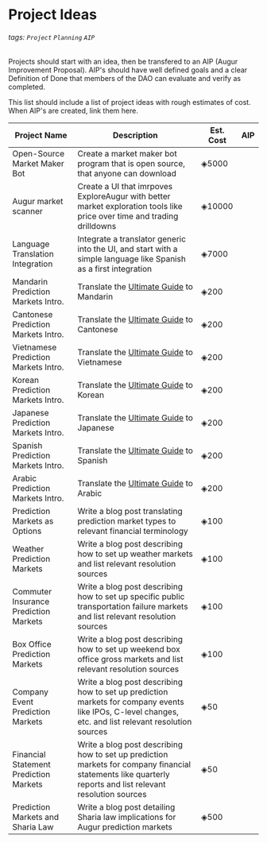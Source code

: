 # Project Ideas

###### tags: `Project` `Planning` `AIP`

Projects should start with an idea, then be transfered to an
AIP (Augur Improvement Proposal). AIP's should have well defined goals
and a clear Definition of Done that members of the DAO can evaluate and
verify as completed.

This list should include a list of project ideas with rough estimates of cost. When AIP's are created, link them here.

| Project Name | Description | Est. Cost | AIP |
| -------- | -------- | -------- | -------- |
| Open-Source Market Maker Bot     | Create a market maker bot program that is open source, that anyone can download     | ◈5000 |     |
| Augur market scanner | Create a UI that imrpoves ExploreAugur with better market exploration tools like price over time and trading drilldowns | ◈10000  | |
| Language Translation Integration | Integrate a translator generic into the UI, and start with a simple language like Spanish as a first integration | ◈7000 | |
| Mandarin Prediction Markets Intro. | Translate the [Ultimate Guide](https://www.augur.net/blog/prediction-markets/) to Mandarin | ◈200 | |
| Cantonese Prediction Markets Intro. | Translate the [Ultimate Guide](https://www.augur.net/blog/prediction-markets/) to Cantonese | ◈200 | |
| Vietnamese Prediction Markets Intro. | Translate the [Ultimate Guide](https://www.augur.net/blog/prediction-markets/) to Vietnamese | ◈200 ||
| Korean Prediction Markets Intro. | Translate the [Ultimate Guide](https://www.augur.net/blog/prediction-markets/) to Korean | ◈200 | |
| Japanese Prediction Markets Intro. | Translate the [Ultimate Guide](https://www.augur.net/blog/prediction-markets/) to Japanese | ◈200 | |
| Spanish Prediction Markets Intro. | Translate the [Ultimate Guide](https://www.augur.net/blog/prediction-markets/) to Spanish | ◈200 | |
| Arabic Prediction Markets Intro. | Translate the [Ultimate Guide](https://www.augur.net/blog/prediction-markets/) to Arabic | ◈200 | |
| Prediction Markets as Options | Write a blog post translating prediction market types to relevant financial terminology | ◈100 | |
| Weather Prediction Markets | Write a blog post describing how to set up weather markets and list relevant resolution sources | ◈100 | |
| Commuter Insurance Prediction Markets | Write a blog post describing how to set up specific public transportation failure markets and list relevant resolution sources | ◈100 | |
| Box Office Prediction Markets | Write a blog post describing how to set up weekend box office gross markets and list relevant resolution sources | ◈100 | |
| Company Event Prediction Markets | Write a blog post describing how to set up prediction markets for company events like IPOs, C-level changes, etc. and list relevant resolution sources | ◈50 | |
| Financial Statement Prediction Markets | Write a blog post describing how to set up prediction markets for company financial statements like quarterly reports and list relevant resolution sources | ◈50 | |
| Prediction Markets and Sharia Law | Write a blog post detailing Sharia law implications for Augur prediction markets | ◈500 | |